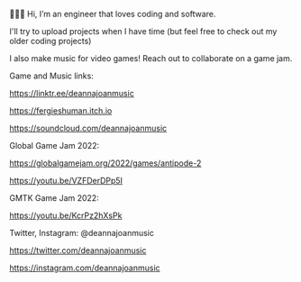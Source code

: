 👩🏻‍💻 Hi, I’m an engineer that loves coding and software.

I'll try to upload projects when I have time (but feel free to check out my older coding projects)


I also make music for video games! Reach out to collaborate on a game jam.


Game and Music links:

https://linktr.ee/deannajoanmusic

https://fergieshuman.itch.io

https://soundcloud.com/deannajoanmusic


Global Game Jam 2022:

https://globalgamejam.org/2022/games/antipode-2

https://youtu.be/VZFDerDPp5I


GMTK Game Jam 2022:

https://youtu.be/KcrPz2hXsPk


Twitter, Instagram: @deannajoanmusic

https://twitter.com/deannajoanmusic

https://instagram.com/deannajoanmusic




<!---
multitalented/multitalented is a ✨ special ✨ repository because its `README.md` (this file) appears on your GitHub profile.
You can click the Preview link to take a look at your changes.
--->
